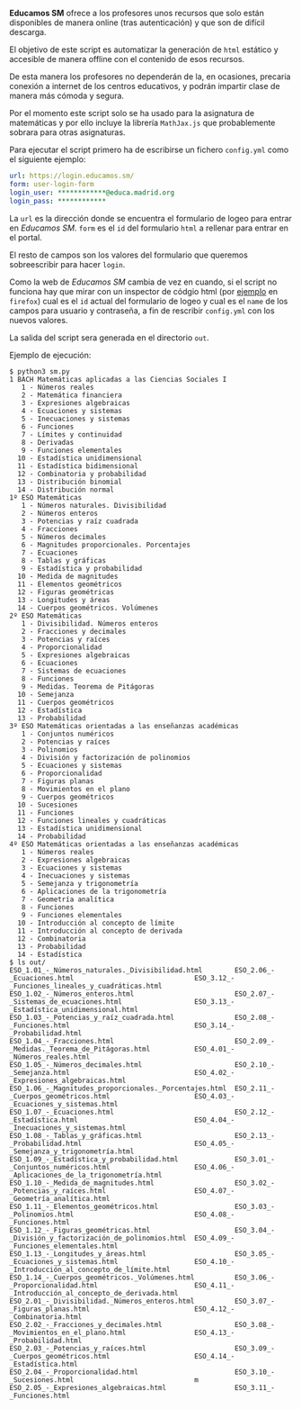 **Educamos SM** ofrece a los profesores unos recursos que solo están
disponibles de manera online (tras autenticación) y que son de difícil
descarga.

El objetivo de este script es automatizar la generación de `html` estático
y accesible de manera offline con el contenido de esos recursos.

De esta manera los profesores no dependerán de la, en ocasiones,
precaria conexión a internet de los centros educativos, y podrán impartir
clase de manera más cómoda y segura.

Por el momento este script solo se ha usado para la asignatura de
matemáticas y por ello incluye la librería `MathJax.js` que probablemente
sobrara para otras asignaturas.

Para ejecutar el script primero ha de escribirse un fichero `config.yml`
como el siguiente ejemplo:

```yaml
url: https://login.educamos.sm/
form: user-login-form
login_user: ************@educa.madrid.org
login_pass: ************
```

La `url` es la dirección donde se encuentra el formulario de logeo
para entrar en *Educamos SM*. `form` es el `id` del formulario `html`
a rellenar para entrar en el portal.

El resto de campos son los valores del formulario que queremos
sobreescribir para hacer `login`.

Como la web de *Educamos SM* cambia de vez en cuando, si el script no
funciona hay que mirar con un inspector de códgio html (por [ejemplo](firefox.png) en
`firefox`) cual es el `id` actual del formulario de logeo y cual es el
`name` de los campos para usuario y contraseña, a fin de rescribir
`config.yml` con los nuevos valores.

La salida del script sera generada en el directorio `out`.

Ejemplo de ejecución:

```console
$ python3 sm.py 
1 BACH Matemáticas aplicadas a las Ciencias Sociales I
   1 - Números reales
   2 - Matemática financiera
   3 - Expresiones algebraicas
   4 - Ecuaciones y sistemas
   5 - Inecuaciones y sistemas
   6 - Funciones
   7 - Límites y continuidad
   8 - Derivadas
   9 - Funciones elementales
  10 - Estadística unidimensional
  11 - Estadística bidimensional
  12 - Combinatoria y probabilidad
  13 - Distribución binomial
  14 - Distribución normal
1º ESO Matemáticas
   1 - Números naturales. Divisibilidad
   2 - Números enteros
   3 - Potencias y raíz cuadrada
   4 - Fracciones
   5 - Números decimales
   6 - Magnitudes proporcionales. Porcentajes
   7 - Ecuaciones
   8 - Tablas y gráficas
   9 - Estadística y probabilidad
  10 - Medida de magnitudes
  11 - Elementos geométricos
  12 - Figuras geométricas
  13 - Longitudes y áreas
  14 - Cuerpos geométricos. Volúmenes
2º ESO Matemáticas
   1 - Divisibilidad. Números enteros
   2 - Fracciones y decimales
   3 - Potencias y raíces
   4 - Proporcionalidad
   5 - Expresiones algebraicas
   6 - Ecuaciones
   7 - Sistemas de ecuaciones
   8 - Funciones
   9 - Medidas. Teorema de Pitágoras
  10 - Semejanza
  11 - Cuerpos geométricos
  12 - Estadística
  13 - Probabilidad
3º ESO Matemáticas orientadas a las enseñanzas académicas
   1 - Conjuntos numéricos
   2 - Potencias y raíces
   3 - Polinomios
   4 - División y factorización de polinomios
   5 - Ecuaciones y sistemas
   6 - Proporcionalidad
   7 - Figuras planas
   8 - Movimientos en el plano
   9 - Cuerpos geométricos
  10 - Sucesiones
  11 - Funciones
  12 - Funciones lineales y cuadráticas
  13 - Estadística unidimensional
  14 - Probabilidad
4º ESO Matemáticas orientadas a las enseñanzas académicas
   1 - Números reales
   2 - Expresiones algebraicas
   3 - Ecuaciones y sistemas
   4 - Inecuaciones y sistemas
   5 - Semejanza y trigonometría
   6 - Aplicaciones de la trigonometría
   7 - Geometría analítica
   8 - Funciones
   9 - Funciones elementales
  10 - Introducción al concepto de límite
  11 - Introducción al concepto de derivada
  12 - Combinatoria
  13 - Probabilidad
  14 - Estadística
$ ls out/
ESO_1.01_-_Números_naturales._Divisibilidad.html        ESO_2.06_-_Ecuaciones.html                              ESO_3.12_-_Funciones_lineales_y_cuadráticas.html
ESO_1.02_-_Números_enteros.html                         ESO_2.07_-_Sistemas_de_ecuaciones.html                  ESO_3.13_-_Estadística_unidimensional.html
ESO_1.03_-_Potencias_y_raíz_cuadrada.html               ESO_2.08_-_Funciones.html                               ESO_3.14_-_Probabilidad.html
ESO_1.04_-_Fracciones.html                              ESO_2.09_-_Medidas._Teorema_de_Pitágoras.html           ESO_4.01_-_Números_reales.html
ESO_1.05_-_Números_decimales.html                       ESO_2.10_-_Semejanza.html                               ESO_4.02_-_Expresiones_algebraicas.html
ESO_1.06_-_Magnitudes_proporcionales._Porcentajes.html  ESO_2.11_-_Cuerpos_geométricos.html                     ESO_4.03_-_Ecuaciones_y_sistemas.html
ESO_1.07_-_Ecuaciones.html                              ESO_2.12_-_Estadística.html                             ESO_4.04_-_Inecuaciones_y_sistemas.html
ESO_1.08_-_Tablas_y_gráficas.html                       ESO_2.13_-_Probabilidad.html                            ESO_4.05_-_Semejanza_y_trigonometría.html
ESO_1.09_-_Estadística_y_probabilidad.html              ESO_3.01_-_Conjuntos_numéricos.html                     ESO_4.06_-_Aplicaciones_de_la_trigonometría.html
ESO_1.10_-_Medida_de_magnitudes.html                    ESO_3.02_-_Potencias_y_raíces.html                      ESO_4.07_-_Geometría_analítica.html
ESO_1.11_-_Elementos_geométricos.html                   ESO_3.03_-_Polinomios.html                              ESO_4.08_-_Funciones.html
ESO_1.12_-_Figuras_geométricas.html                     ESO_3.04_-_División_y_factorización_de_polinomios.html  ESO_4.09_-_Funciones_elementales.html
ESO_1.13_-_Longitudes_y_áreas.html                      ESO_3.05_-_Ecuaciones_y_sistemas.html                   ESO_4.10_-_Introducción_al_concepto_de_límite.html
ESO_1.14_-_Cuerpos_geométricos._Volúmenes.html          ESO_3.06_-_Proporcionalidad.html                        ESO_4.11_-_Introducción_al_concepto_de_derivada.html
ESO_2.01_-_Divisibilidad._Números_enteros.html          ESO_3.07_-_Figuras_planas.html                          ESO_4.12_-_Combinatoria.html
ESO_2.02_-_Fracciones_y_decimales.html                  ESO_3.08_-_Movimientos_en_el_plano.html                 ESO_4.13_-_Probabilidad.html
ESO_2.03_-_Potencias_y_raíces.html                      ESO_3.09_-_Cuerpos_geométricos.html                     ESO_4.14_-_Estadística.html
ESO_2.04_-_Proporcionalidad.html                        ESO_3.10_-_Sucesiones.html                              m
ESO_2.05_-_Expresiones_algebraicas.html                 ESO_3.11_-_Funciones.html
```
